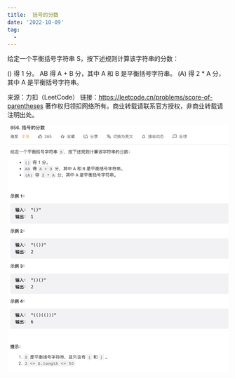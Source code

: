 ```yaml
---
title:  括号的分数
date: '2022-10-09'
tag:
  - 
---
```

给定一个平衡括号字符串 S，按下述规则计算该字符串的分数：

() 得 1 分。
AB 得 A + B 分，其中 A 和 B 是平衡括号字符串。
(A) 得 2 * A 分，其中 A 是平衡括号字符串。

来源：力扣（LeetCode）
链接：<https://leetcode.cn/problems/score-of-parentheses>
著作权归领扣网络所有。商业转载请联系官方授权，非商业转载请注明出处。

![alt](./image/example.png)
